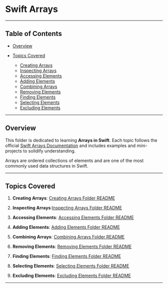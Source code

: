 # Swift Arrays

---

## Table of Contents

* [Overview](#overview)
* [Topics Covered](#topics-covered)

  * [Creating Arrays](#creating-arrays)
  * [Inspecting Arrays](#inspecting-arrays)
  * [Accessing Elements](#accessing-elements)
  * [Adding Elements](#adding-elements)
  * [Combining Arrays](#combining-arrays)
  * [Removing Elements](#removing-elements)
  * [Finding Elements](#finding-elements)
  * [Selecting Elements](#selecting-elements)
  * [Excluding Elements](#excluding-elements)
  
<!--* [Mini-Project Ideas](#mini-project-ideas)-->
<!--* [Best Practices](#best-practices)-->
<!--* [Next Steps](#next-steps)-->

---

## Overview

This folder is dedicated to learning **Arrays in Swift**. Each topic follows the official [Swift Arrays Documentation](https://developer.apple.com/documentation/swift/array) and includes examples and mini-projects to solidify understanding.

Arrays are ordered collections of elements and are one of the most commonly used data structures in Swift.


---

## Topics Covered

1. **Creating Arrays**: [Creating Arrays Folder README](https://github.com/BAAPPS/SwiftUI_Topics/tree/main/DSA/Arrays/Topics/01-CreatingArrays)

2. **Inspecting Arrays**:[Inspecting Arrays Folder README](https://github.com/BAAPPS/SwiftUI_Topics/tree/main/DSA/Arrays/Topics/02-InspectingArrays)

3. **Accessing Elements**: [Accessing Elements Folder README](https://github.com/BAAPPS/SwiftUI_Topics/tree/main/DSA/Arrays/Topics/03-AccessingElements)

4. **Adding Elements**: [Adding Elements Folder README](https://github.com/BAAPPS/SwiftUI_Topics/tree/main/DSA/Arrays/Topics/04-AddingElements)

5. **Combining Arrays**: [Combining Arrays Folder README](https://github.com/BAAPPS/SwiftUI_Topics/tree/main/DSA/Arrays/Topics/05-CombiningArrays)

6. **Removing Elements**: [Removing Elements Folder README](https://github.com/BAAPPS/SwiftUI_Topics/tree/main/DSA/Arrays/Topics/06-RemovingElements)

7. **Finding Elements**: [Finding Elements Folder README](https://github.com/BAAPPS/SwiftUI_Topics/tree/main/DSA/Arrays/Topics/07-FindingElements)

8. **Selecting Elements**: [Selecting Elements Folder README](https://github.com/BAAPPS/SwiftUI_Topics/tree/main/DSA/Arrays/Topics/08-SelectingElements)

9. **Excluding Elements**: [Excluding Elements Folder README](https://github.com/BAAPPS/SwiftUI_Topics/tree/main/DSA/Arrays/Topics/09-ExcludingElements)

  
---

<!--## Mini-Project Ideas-->
<!---->
<!--* **Task Manager:** Store and update tasks using arrays.-->
<!--* **Leaderboard:** Keep track of scores and sort them.-->
<!--* **Shopping Cart:** Add, remove, and update items dynamically.-->
<!---->
<!------->
<!---->
<!--## Best Practices-->
<!---->
<!--* Prefer **immutable arrays (`let`)** whenever possible.-->
<!--* Understand **time complexity** for common operations:-->
<!---->
<!--  * `append` → O(1) amortized-->
<!--  * `insert` / `remove` → O(n)-->
<!--* Use **higher-order functions** like `map`, `filter`, and `reduce` for cleaner, functional-style code.-->
<!--* Keep examples and mini-projects modular for reuse across different topics.-->
<!---->
<!------->
<!---->
<!--## Next Steps-->
<!---->
<!--* Expand into other Swift data structures: **Linked Lists, Stacks, Queues, Trees**.-->
<!--* Implement **algorithms**: searching, sorting, and array manipulation problems.-->
<!--* Combine multiple array concepts in larger mini-projects for practice.-->
<!---->
